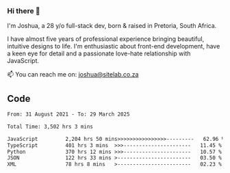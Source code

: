### Hi there 👋

I'm Joshua, a 28 y/o full-stack dev, born & raised in Pretoria, South Africa. 

I have almost five years of professional experience bringing beautiful, intuitive designs to life. I'm enthusiastic about front-end development, have a keen eye for detail and a passionate love-hate relationship with JavaScript.

📫 You can reach me on: joshua@sitelab.co.za

## **Code**

<!--START_SECTION:waka-->

```txt
From: 31 August 2021 - To: 29 March 2025

Total Time: 3,502 hrs 3 mins

JavaScript         2,204 hrs 50 mins>>>>>>>>>>>>>>>>---------   62.96 %
TypeScript         401 hrs 3 mins  >>>----------------------   11.45 %
Python             370 hrs 12 mins >>>----------------------   10.57 %
JSON               122 hrs 33 mins >------------------------   03.50 %
XML                78 hrs 8 mins   >------------------------   02.23 %
```

<!--END_SECTION:waka-->
